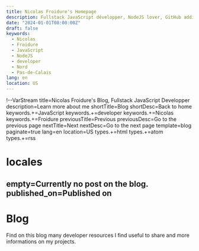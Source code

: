 ```yaml
---
title: Nicolas Froidure's Homepage
description: Fullstack JavaScript développer, NodeJS lover, GitHub addict and OSS consumer/contributor.
date: "2024-01-01T08:00:00Z"
draft: false
keywords:
  - Nicolas
  - Froidure
  - JavaScript
  - NodeJS
  - developer
  - Nord
  - Pas-de-Calais
lang: en
location: US
---
```


!--VarStream
title=Nicolas Froidure's Blog, Fullstack JavaScript Developper
description=Learn more about me
shortTitle=Blog
shortDesc=Back to home
keywords.+=JavaScript
keywords.+=developer
keywords.+=Nicolas
keywords.+=Froidure
previousTitle=Previous
previousDesc=Go to the previous page
nextTitle=Next
nextDesc=Go to the next page
template=blog
paginate=true
lang=en
location=US
types.+=html
types.+=atom
types.+=rss

# locales

empty=Currently no post on the blog.
published_on=Published on
--

# Blog

Find on this blog many developer resources I find useful to share and more informations on my projects.

